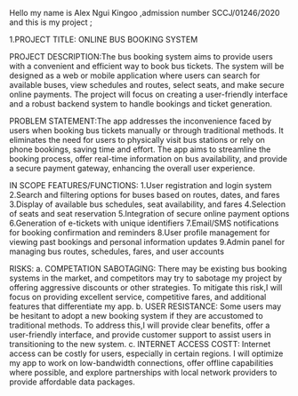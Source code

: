 Hello my name is Alex Ngui Kingoo ,admission number SCCJ/01246/2020 and this is my project ;

1.PROJECT TITLE: ONLINE BUS BOOKING SYSTEM

PROJECT DESCRIPTION:The bus booking system aims to provide users with a convenient and efficient way to book bus tickets. The system will be designed as a web or mobile application where users can search for available buses, view schedules and routes, select seats, and make secure online payments. The project will focus on creating a user-friendly interface and a robust backend system to handle bookings and ticket generation.

PROBLEM STATEMENT:The app addresses the inconvenience faced by users when booking bus tickets manually or through traditional methods. It eliminates the need for users to physically visit bus stations or rely on phone bookings, saving time and effort. The app aims to streamline the booking process, offer real-time information on bus availability, and provide a secure payment gateway, enhancing the overall user experience.

IN SCOPE FEATURES/FUNCTIONS:
1.User registration and login system
2.Search and filtering options for buses based on routes, dates, and fares
3.Display of available bus schedules, seat availability, and fares
4.Selection of seats and seat reservation
5.Integration of secure online payment options
6.Generation of e-tickets with unique identifiers
7.Email/SMS notifications for booking confirmation and reminders
8.User profile management for viewing past bookings and personal information updates
9.Admin panel for managing bus routes, schedules, fares, and user accounts

RISKS:
a. COMPETATION SABOTAGING: There may be existing bus booking systems in the market, and competitors may try to sabotage my project by offering aggressive discounts or other strategies. To mitigate this risk,I will focus on providing excellent service, competitive fares, and additional features that differentiate my app.
b. USER RESISTANCE: Some users may be hesitant to adopt a new booking system if they are accustomed to traditional methods. To address this,I will provide clear benefits, offer a user-friendly interface, and provide customer support to assist users in transitioning to the new system.
c. INTERNET ACCESS COSTT: Internet access can be costly for users, especially in certain regions. I will optimize my app to work on low-bandwidth connections, offer offline capabilities where possible, and explore partnerships with local network providers to provide affordable data packages.
